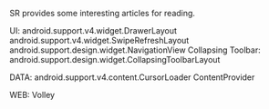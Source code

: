 SR provides some interesting articles for reading.

UI: 
    android.support.v4.widget.DrawerLayout
    android.support.v4.widget.SwipeRefreshLayout
    android.support.design.widget.NavigationView
    Collapsing Toolbar: android.support.design.widget.CollapsingToolbarLayout

DATA: 
    android.support.v4.content.CursorLoader
    ContentProvider


WEB: Volley


